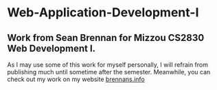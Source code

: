 # Web-Application-Development-I
## Work from Sean Brennan for Mizzou CS2830 Web Development I.
As I may use some of this work for myself personally, I will refrain from publishing much until sometime after the semester.
Meanwhile, you can check out my work on my website [brennans.info](brennans.info)
